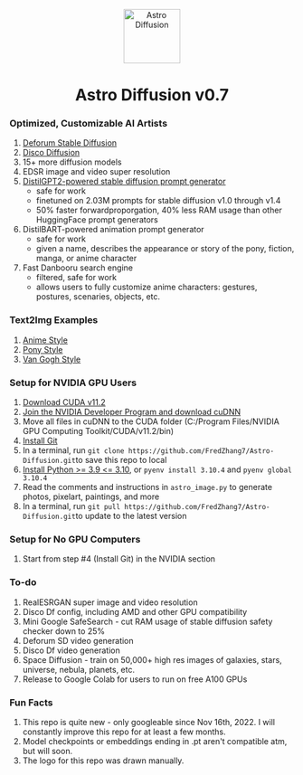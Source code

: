 <p align="center">
  <img width="100" height="96" src="https://cdn.discordapp.com/attachments/999941428052500632/1000242308177993748/vitchen2.png" alt="Astro Diffusion">
</p>
<h1 align="center">Astro Diffusion v0.7</h1>

 
 
### Optimized, Customizable AI Artists
<!-- Original Deforum SD: https://colab.research.google.com/github/deforum/stable-diffusion/blob/main/Deforum_Stable_Diffusion.ipynb -->

1. <a href="https://colab.research.google.com/drive/1FgiGFa6rkUMCyzxUOleusYWfp1LBr5Sh?usp=sharing" alt="Deforum SDF">Deforum Stable Diffusion</a>
2. <a href="https://colab.research.google.com/github/alembics/disco-diffusion/blob/main/Disco_Diffusion.ipynb" alt="Disco DF">Disco Diffusion</a>
3. 15+ more diffusion models
4. EDSR image and video super resolution
5. [DistilGPT2-powered stable diffusion prompt generator](https://huggingface.co/FredZhang7/distilgpt2-stable-diffusion)
   * safe for work
   * finetuned on 2.03M prompts for stable diffusion v1.0 through v1.4
   * 50% faster forwardproporgation, 40% less RAM usage than other HuggingFace prompt generators
6. DistilBART-powered animation prompt generator
   * safe for work
   * given a name, describes the appearance or story of the pony, fiction, manga, or anime character
7. Fast Danbooru search engine
   * filtered, safe for work
   * allows users to fully customize anime characters: gestures, postures, scenaries, objects, etc.
 
 
### Text2Img Examples
1. [Anime Style](/art-examples/astro_anime.md)
2. [Pony Style](/art-examples/astro_pony.md)
3. [Van Gogh Style](/art-examples/astro_van_gogh.md)
 
 
### Setup for NVIDIA GPU Users
1. [Download CUDA v11.2](https://developer.nvidia.com/cuda-downloads)
2. [Join the NVIDIA Developer Program and download cuDNN](https://developer.nvidia.com/rdp/cudnn-download)
3. Move all files in cuDNN to the CUDA folder (C:/Program Files/NVIDIA GPU Computing Toolkit/CUDA/v11.2/bin)
4. [Install Git](https://git-scm.com/downloads)
5. In a terminal, run `git clone https://github.com/FredZhang7/Astro-Diffusion.git​​` to save this repo to local
6. [Install Python >= 3.9 <= 3.10](https://www.python.org/downloads/), or `pyenv install 3.10.4` and `pyenv global 3.10.4`
7. Read the comments and instructions in `astro_image.py` to generate photos, pixelart, paintings, and more
8. In a terminal, run `git pull https://github.com/FredZhang7/Astro-Diffusion.git​​` to update to the latest version


### Setup for No GPU Computers
1. Start from step #4 (Install Git) in the NVIDIA section
 
 
### To-do
1. RealESRGAN super image and video resolution
2. Disco Df config, including AMD and other GPU compatibility
3. Mini Google SafeSearch - cut RAM usage of stable diffusion safety checker down to 25%
4. Deforum SD video generation
5. Disco Df video generation
6. Space Diffusion - train on 50,000+ high res images of galaxies, stars, universe, nebula, planets, etc.
7. Release to Google Colab for users to run on free A100 GPUs
 
 
### Fun Facts
1. This repo is quite new - only googleable since Nov 16th, 2022. I will constantly improve this repo for at least a few months.
2. Model checkpoints or embeddings ending in .pt aren't compatible atm, but will soon.
3. The logo for this repo was drawn manually.
